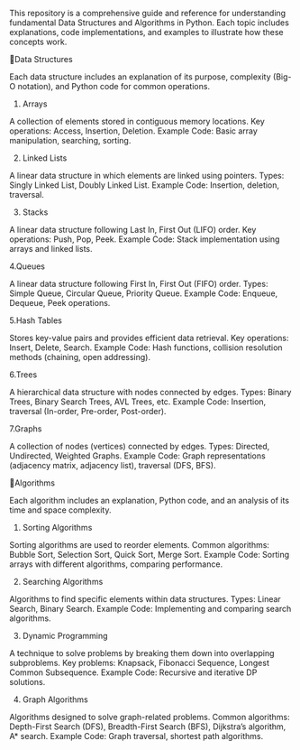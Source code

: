 This repository is a comprehensive guide and reference for understanding fundamental Data Structures and Algorithms in Python. Each topic includes explanations, code implementations, and examples to illustrate how these concepts work.

🚀Data Structures

Each data structure includes an explanation of its purpose, complexity (Big-O notation), and Python code for common operations.

1. Arrays
   
A collection of elements stored in contiguous memory locations.
Key operations: Access, Insertion, Deletion.
Example Code: Basic array manipulation, searching, sorting.

2. Linked Lists
   
A linear data structure in which elements are linked using pointers.
Types: Singly Linked List, Doubly Linked List.
Example Code: Insertion, deletion, traversal.

3. Stacks

A linear data structure following Last In, First Out (LIFO) order.
Key operations: Push, Pop, Peek.
Example Code: Stack implementation using arrays and linked lists.

4.Queues

A linear data structure following First In, First Out (FIFO) order.
Types: Simple Queue, Circular Queue, Priority Queue.
Example Code: Enqueue, Dequeue, Peek operations.

5.Hash Tables

Stores key-value pairs and provides efficient data retrieval.
Key operations: Insert, Delete, Search.
Example Code: Hash functions, collision resolution methods (chaining, open addressing).

6.Trees

A hierarchical data structure with nodes connected by edges.
Types: Binary Trees, Binary Search Trees, AVL Trees, etc.
Example Code: Insertion, traversal (In-order, Pre-order, Post-order).

7.Graphs

A collection of nodes (vertices) connected by edges.
Types: Directed, Undirected, Weighted Graphs.
Example Code: Graph representations (adjacency matrix, adjacency list), traversal (DFS, BFS).

🚀Algorithms

Each algorithm includes an explanation, Python code, and an analysis of its time and space complexity.

1. Sorting Algorithms
   
Sorting algorithms are used to reorder elements.
Common algorithms: Bubble Sort, Selection Sort, Quick Sort, Merge Sort.
Example Code: Sorting arrays with different algorithms, comparing performance.

2. Searching Algorithms

Algorithms to find specific elements within data structures.
Types: Linear Search, Binary Search.
Example Code: Implementing and comparing search algorithms.

3. Dynamic Programming

A technique to solve problems by breaking them down into overlapping subproblems.
Key problems: Knapsack, Fibonacci Sequence, Longest Common Subsequence.
Example Code: Recursive and iterative DP solutions.

4. Graph Algorithms

Algorithms designed to solve graph-related problems.
Common algorithms: Depth-First Search (DFS), Breadth-First Search (BFS), Dijkstra’s algorithm, A* search.
Example Code: Graph traversal, shortest path algorithms.
